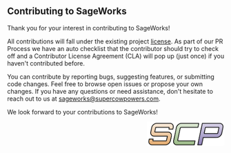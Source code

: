 ## Contributing to SageWorks

Thank you for your interest in contributing to SageWorks! 

All contributions will fall under the existing project [license](https://github.com/SuperCowPowers/sageworks/blob/main/LICENSE). As part of our PR Process we have an auto checklist that the contributor should try to check off and a Contributor License Agreement (CLA) will pop up (just once) if you haven't contributed before.

You can contribute by reporting bugs, suggesting features, or submitting code changes. Feel free to browse open issues or propose your own changes.
If you have any questions or need assistance, don't hesitate to reach out to us at sageworks@supercowpowers.com.

We look forward to your contributions to SageWorks!

<img align="right" src="docs/images/scp.png" width="180">
